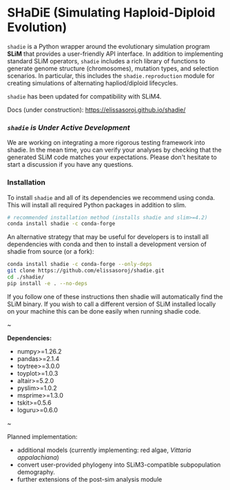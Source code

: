 # SHaDiE (Simulating Haploid-Diploid Evolution)

`shadie` is a Python wrapper around the evolutionary simulation program 
**SLiM** that provides a user-friendly API interface. In addition to 
implementing standard SLiM operators, `shadie` includes a rich library of
functions to generate genome structure (chromosomes), mutation types, and
selection scenarios. In particular, this includes the `shadie.reproduction`
module for creating simulations of alternating hapliod/diploid lifecycles.

`shadie` has been updated for compatibility with SLiM4.

Docs (under construction): https://elissasoroj.github.io/shadie/


### *`shadie` is Under Active Development*
We are working on integrating a more rigorous testing framework into shadie. 
In the mean time, you can verify your analyses by checking that the generated
SLiM code matches your expectations. Please don't hesitate to start a 
discussion if you have any questions. 


### Installation
To install `shadie` and all of its dependencies we recommend using conda. This
will install all required Python packages in addition to slim.
```bash
# recommended installation method (installs shadie and slim>=4.2)
conda install shadie -c conda-forge
```

An alternative strategy that may be useful for developers is to install all
dependencies with conda and then to install a development version of shadie
from source (or a fork):
```bash
conda install shadie -c conda-forge --only-deps
git clone https://github.com/elissasoroj/shadie.git
cd ./shadie/
pip install -e . --no-deps
```

If you follow one of these instructions then shadie will automatically find
the SLiM binary. If you wish to call a different version of SLiM installed
locally on your machine this can be done easily when running shadie code.

~

**Dependencies:**

* numpy>=1.26.2
* pandas>=2.1.4
* toytree>=3.0.0
* toyplot>=1.0.3
* altair>=5.2.0
* pyslim>=1.0.2
* msprime>=1.3.0
* tskit>=0.5.6
* loguru>=0.6.0

~

Planned implementation:
* additional models (currently implementing: red algae, *Vittaria appalachiana*)
* convert user-provided phylogeny into SLiM3-compatible subpopulation demography. 
* further extensions of the post-sim analysis module
